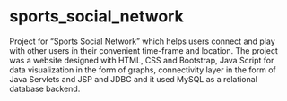 # sports_social_network
Project for “Sports Social Network” which helps users connect and play with other users in their convenient time-frame and location. The project was a website designed with HTML, CSS and Bootstrap, Java Script for data visualization in the form of graphs, connectivity layer in the form of Java Servlets and JSP and JDBC and it used MySQL as a relational database backend.
